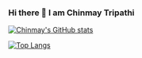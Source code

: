 ### Hi there 👋 I am Chinmay Tripathi

[![Chinmay's GitHub stats](https://github-readme-stats.vercel.app/api?username=chinmaytripathi&show_icons=true)](https://github.com/chinmaytripathi/github-readme-stats&show_icons=true)

[![Top Langs](https://github-readme-stats.vercel.app/api/top-langs/?username=chinmaytripathi)](https://github.com/chinmaytripathi/github-readme-stats)

<!--
**chinmaytripathi/chinmaytripathi** is a ✨ _special_ ✨ repository because its `README.md` (this file) appears on your GitHub profile.

Here are some ideas to get you started:

- 🔭 I’m currently working on ...
- 🌱 I’m currently learning ...
- 👯 I’m looking to collaborate on ...
- 🤔 I’m looking for help with ...
- 💬 Ask me about ...
- 📫 How to reach me: ...
- 😄 Pronouns: ...
- ⚡ Fun fact: ...
-->
